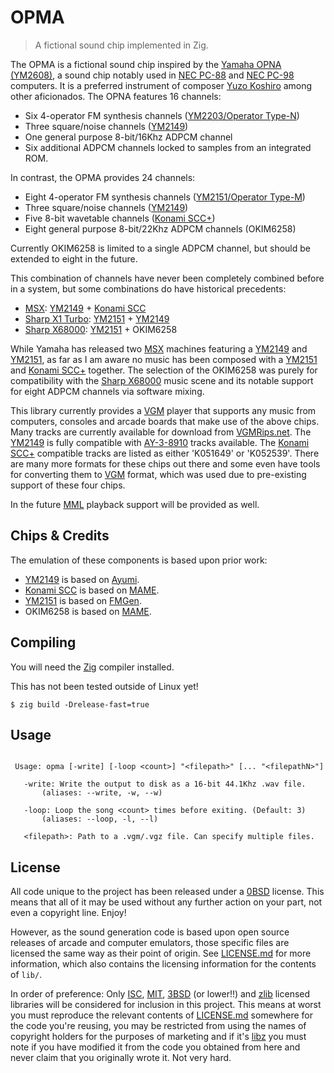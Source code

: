 # OPMA
> A fictional sound chip implemented in Zig.

The OPMA is a fictional sound chip inspired by the [Yamaha OPNA (YM2608)][0], a
sound chip notably used in [NEC PC-88][1] and [NEC PC-98][2] computers. It is a
preferred instrument of composer [Yuzo Koshiro][3] among other aficionados. The
OPNA features 16 channels:

* Six 4-operator FM synthesis channels ([YM2203/Operator Type-N][4])
* Three square/noise channels ([YM2149][5])
* One general purpose 8-bit/16Khz ADPCM channel
* Six additional ADPCM channels locked to samples from an integrated ROM.

In contrast, the OPMA provides 24 channels:

* Eight 4-operator FM synthesis channels ([YM2151/Operator Type-M][6])
* Three square/noise channels ([YM2149][5])
* Five 8-bit wavetable channels ([Konami SCC+][7])
* Eight general purpose 8-bit/22Khz ADPCM channels (OKIM6258)

Currently OKIM6258 is limited to a single ADPCM channel, but should be extended
to eight in the future.

This combination of channels have never been completely combined before in a
system, but some combinations do have historical precedents:

* [MSX][8]: [YM2149][5] + [Konami SCC][7]
* [Sharp X1 Turbo][10]: [YM2151][6] + [YM2149][5]
* [Sharp X68000][9]: [YM2151][6] + OKIM6258

While Yamaha has released two [MSX][8] machines featuring a [YM2149][5] and
[YM2151][6], as far as I am aware no music has been composed with a [YM2151][6]
and [Konami SCC+][7] together. The selection of the OKIM6258 was purely for
compatibility with the [Sharp X68000][9] music scene and its notable support
for eight ADPCM channels via software mixing.

This library currently provides a [VGM][11] player that supports any music from
computers, consoles and arcade boards that make use of the above chips. Many
tracks are currently available for download from [VGMRips.net][11]. The
[YM2149][5] is fully compatible with [AY-3-8910][5] tracks available. The
[Konami SCC+][7] compatible tracks are listed as either 'K051649' or 'K052539'.
There are many more formats for these chips out there and some even have tools
for converting them to [VGM][11] format, which was used due to pre-existing
support of these four chips.

In the future [MML][12] playback support will be provided as well.

## Chips & Credits
The emulation of these components is based upon prior work:

* [YM2149][5] is based on [Ayumi][14].
* [Konami SCC][7] is based on [MAME][15].
* [YM2151][6] is based on [FMGen][16].
* OKIM6258 is based on [MAME][15].

## Compiling
You will need the [Zig][17] compiler installed.

This has not been tested outside of Linux yet!

``` Shell
$ zig build -Drelease-fast=true
```

## Usage
```

 Usage: opma [-write] [-loop <count>] "<filepath>" [... "<filepathN>"]

   -write: Write the output to disk as a 16-bit 44.1Khz .wav file.
       (aliases: --write, -w, --w)

   -loop: Loop the song <count> times before exiting. (Default: 3)
       (aliases: --loop, -l, --l)

   <filepath>: Path to a .vgm/.vgz file. Can specify multiple files.

```

## License
All code unique to the project has been released under a [0BSD][19] license.
This means that all of it may be used without any further action on your
part, not even a copyright line. Enjoy!

However, as the sound generation code is based upon open source releases of
arcade and computer emulators, those specific files are licensed the same way
as their point of origin. See [LICENSE.md][20] for more information, which
also contains the licensing information for the contents of `lib/`.

In order of preference: Only [ISC][21], [MIT][22], [3BSD][23] (or lower!!)
and [zlib][24] licensed libraries will be considered for inclusion in this
project. This means at worst you must reproduce the relevant contents of
[LICENSE.md][20] somewhere for the code you're reusing, you may be restricted
from using the names of copyright holders for the purposes of marketing and if
it's [libz][25] you must note if you have modified it from the code you
obtained from here and never claim that you originally wrote it. Not very hard.


[0]: https://en.wikipedia.org/wiki/Yamaha_YM2608
[1]: https://en.wikipedia.org/wiki/PC-8800_series
[2]: https://en.wikipedia.org/wiki/PC-9800_series
[3]: https://en.wikipedia.org/wiki/Yuzo_Koshiro
[4]: https://en.wikipedia.org/wiki/Yamaha_YM2203
[5]: https://en.wikipedia.org/wiki/General_Instrument_AY-3-8910
[6]: https://en.wikipedia.org/wiki/Yamaha_YM2151
[7]: https://www.msx.org/wiki/SCC
[8]: https://en.wikipedia.org/wiki/MSX
[9]: https://en.wikipedia.org/wiki/X68000
[10]: https://en.wikipedia.org/wiki/X1_(computer)
[11]: https://vgmrips.net/
[12]: https://en.wikipedia.org/wiki/Music_Macro_Language
[13]: https://en.wikipedia.org/wiki/MIT_License
[14]: https://github.com/true-grue/ayumi
[15]: https://www.mamedev.org/
[16]: http://retropc.net/cisc/m88/download.html
[17]: https://ziglang.org/
[19]: https://opensource.org/licenses/0BSD
[20]: https://github.com/AequoreaVictoria/opma/blob/master/LICENSE.md
[21]: https://opensource.org/licenses/ISC
[22]: https://opensource.org/licenses/MIT
[23]: https://opensource.org/licenses/BSD-3-Clause
[24]: https://opensource.org/licenses/Zlib
[25]: https://sortix.org/libz/

